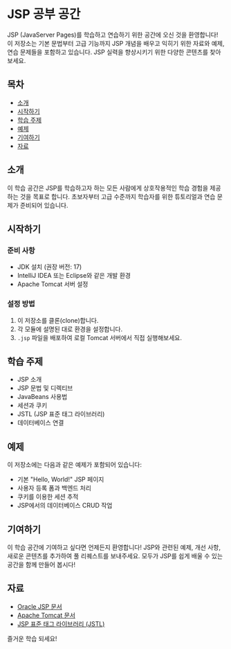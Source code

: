 # JSP 공부 공간

JSP (JavaServer Pages)를 학습하고 연습하기 위한 공간에 오신 것을 환영합니다! 이 저장소는 기본 문법부터 고급 기능까지 JSP 개념을 배우고 익히기 위한 자료와 예제, 연습 문제들을 포함하고 있습니다. JSP 실력을 향상시키기 위한 다양한 콘텐츠를 찾아보세요.

## 목차
- [소개](#소개)
- [시작하기](#시작하기)
- [학습 주제](#학습-주제)
- [예제](#예제)
- [기여하기](#기여하기)
- [자료](#자료)

## 소개
이 학습 공간은 JSP를 학습하고자 하는 모든 사람에게 상호작용적인 학습 경험을 제공하는 것을 목표로 합니다. 초보자부터 고급 수준까지 학습자를 위한 튜토리얼과 연습 문제가 준비되어 있습니다.

## 시작하기
### 준비 사항
- JDK 설치 (권장 버전: 17)
- IntelliJ IDEA 또는 Eclipse와 같은 개발 환경
- Apache Tomcat 서버 설정

### 설정 방법
1. 이 저장소를 클론(clone)합니다.
2. 각 모듈에 설명된 대로 환경을 설정합니다.
3. `.jsp` 파일을 배포하여 로컬 Tomcat 서버에서 직접 실행해보세요.

## 학습 주제
- JSP 소개
- JSP 문법 및 디렉티브
- JavaBeans 사용법
- 세션과 쿠키
- JSTL (JSP 표준 태그 라이브러리)
- 데이터베이스 연결

## 예제
이 저장소에는 다음과 같은 예제가 포함되어 있습니다:
- 기본 "Hello, World!" JSP 페이지
- 사용자 등록 폼과 백엔드 처리
- 쿠키를 이용한 세션 추적
- JSP에서의 데이터베이스 CRUD 작업

## 기여하기
이 학습 공간에 기여하고 싶다면 언제든지 환영합니다! JSP와 관련된 예제, 개선 사항, 새로운 콘텐츠를 추가하여 풀 리퀘스트를 보내주세요. 모두가 JSP를 쉽게 배울 수 있는 공간을 함께 만들어 봅시다!

## 자료
- [Oracle JSP 문서](https://docs.oracle.com/javaee/7/tutorial/jsfintro.htm)
- [Apache Tomcat 문서](https://tomcat.apache.org/tomcat-9.0-doc/)
- [JSP 표준 태그 라이브러리 (JSTL)](https://docs.oracle.com/javaee/5/tutorial/doc/bnaqd.html)

즐거운 학습 되세요!
